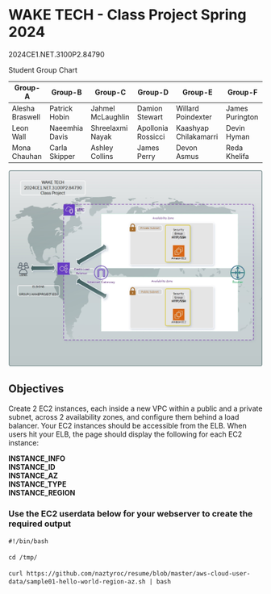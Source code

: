 # WAKE TECH - Class Project Spring 2024
2024CE1.NET.3100P2.84790

Student Group Chart

| Group-A         | Group-B        | Group-C           | Group-D            | Group-E               | Group-F         |
|-----------------|----------------|-------------------|--------------------|-----------------------|-----------------|
| Alesha Braswell | Patrick Hobin  | Jahmel McLaughlin | Damion Stewart     | Willard Poindexter    | James Purington |
| Leon Wall       | Naeemhia Davis | Shreelaxmi Nayak  | Apollonia Rossicci | Kaashyap Chilakamarri | Devin Hyman     |
| Mona Chauhan    | Carla Skipper  | Ashley Collins    | James Perry        | Devon Asmus           | Reda Khelifa    |


![](Class_Project_v1.jpg)

## Objectives

Create 2 EC2 instances, each inside a new VPC within a public and a private subnet, across 2 availability zones, and configure them behind a load balancer. Your EC2 instances should be accessible from the ELB. When users hit your ELB, the page should display the following for each EC2 instance:

**INSTANCE_INFO<br />
INSTANCE_ID<br />
INSTANCE_AZ<br />
INSTANCE_TYPE<br />
INSTANCE_REGION<br />**

###  Use the EC2 userdata below for your webserver to create the required output

```
#!/bin/bash

cd /tmp/

curl https://github.com/naztyroc/resume/blob/master/aws-cloud-user-data/sample01-hello-world-region-az.sh | bash
```
